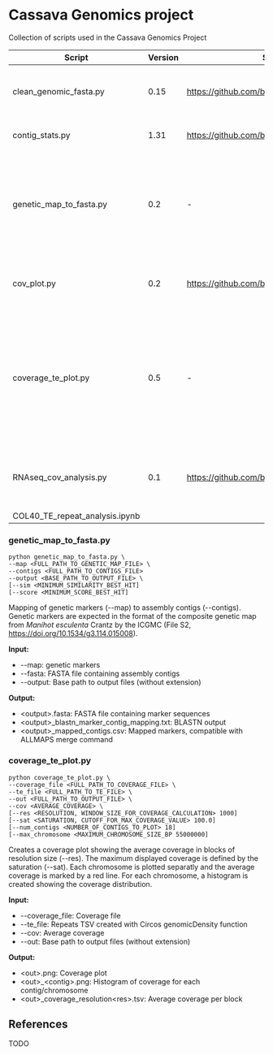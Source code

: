 # Cassava Genomics project
Collection of scripts used in the Cassava Genomics Project

| Script                         | Version | Source                                                   | Cite                                                     | Description                                                                          |
|---------------------------------|---------|-----------------------------------------------------------|----------------------------------------------------------|--------------------------------------------------------------------------------------|
| clean_genomic_fasta.py          | 0.15    | https://github.com/bpucker/GenomeAssembly/                | https://doi.org/10.1101/2023.06.27.546741                | Clean contig identifiers to avoid incompatibility issues                             |
| contig_stats.py                 | 1.31    | https://github.com/bpucker/script_collection/             | http://journals.plos.org/plosone/article?id=10.1371/journal.pone.0164321 | Calculate contig statistics                                                          |
| genetic_map_to_fasta.py         | 0.2     | -                                                         | TODO                                                     | Create input file for ALLMAPS merge command by mapping genetic markers to assembly contigs |
| cov_plot.py                     | 0.2     | https://github.com/bpucker/At7                            | https://doi.org/10.1371/journal.pone.0164321             | Create assembly coverage plot from coverage file.                                    |
| coverage_te_plot.py  | 0.5     | -                                                         | https://doi.org/10.1371/journal.pone.0164321             | The cov_plot.py script is adjusted to create a coverage plot including density of TE repeats. Script adjusted for coverage plot of *M. esculenta*. |
| RNAseq_cov_analysis.py          | 0.1     | https://github.com/bpucker/GenomeAssembly/                | https://doi.org/10.1101/2023.06.27.546741                | Analyse coverage of predicted polypeptide sequences by RNAseq data                   |
| COL40_TE_repeat_analysis.ipynb  |         |                                                           |                                                          |                                                                                      |

### genetic_map_to_fasta.py
```
python genetic_map_to_fasta.py \
--map <FULL_PATH_TO_GENETIC_MAP_FILE> \
--contigs <FULL_PATH_TO_CONTIGS_FILE>
--output <BASE_PATH_TO_OUTPUT_FILE> \
[--sim <MINIMUM_SIMILARITY_BEST_HIT]
[--score <MINIMUM_SCORE_BEST_HIT]
```
Mapping of genetic markers (--map) to assembly contigs (--contigs). Genetic markers are expected in the format of the composite genetic map from *Manihot esculenta* Crantz by the ICGMC (File S2, https://doi.org/10.1534/g3.114.015008).

**Input:**
- \-\-map: genetic markers
- \-\-fasta: FASTA file containing assembly contigs
- \-\-output: Base path to output files (without extension)

**Output:**
- \<output>.fasta: FASTA file containing marker sequences
- \<output>_blastn_marker_contig_mapping.txt: BLASTN output
- \<output>_mapped_contigs.csv: Mapped markers, compatible with ALLMAPS merge command

### coverage_te_plot.py
```
python coverage_te_plot.py \
--coverage_file <FULL_PATH_TO_COVERAGE_FILE> \
--te_file <FULL_PATH_TO_TE_FILE> \
--out <FULL_PATH_TO_OUTPUT_FILE> \
--cov <AVERAGE_COVERAGE> \
[--res <RESOLUTION, WINDOW_SIZE_FOR_COVERAGE_CALCULATION> 1000]
[--sat <SATURATION, CUTOFF_FOR_MAX_COVERAGE_VALUE> 100.0]
[--num_contigs <NUMBER_OF_CONTIGS_TO_PLOT> 18]
[--max_chromosome <MAXIMUM_CHROMOSOME_SIZE_BP 55000000]
```
Creates a coverage plot showing the average coverage in blocks of resolution size (--res). The maximum displayed coverage is defined by the saturation (--sat). Each chromosome is plotted separatly and the average coverage is marked by a red line. For each chromosome, a histogram is created showing the coverage distribution.

**Input:**
- \-\-coverage_file: Coverage file
- \-\-te_file: Repeats TSV created with Circos genomicDensity function
- \-\-cov: Average coverage
- \-\-out: Base path to output files (without extension)

**Output:**
- \<out>.png: Coverage plot
- \<out>_\<contig>.png: Histogram of coverage for each contig/chromosome
- \<out>_coverage_resolution\<res>.tsv: Average coverage per block


## References
TODO
